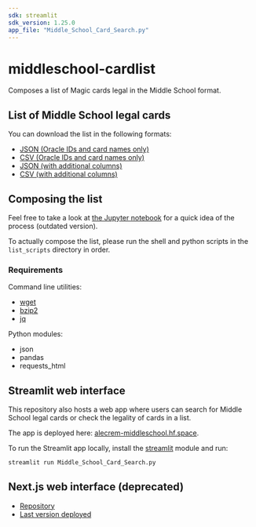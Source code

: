 ```yaml
---
sdk: streamlit
sdk_version: 1.25.0
app_file: "Middle_School_Card_Search.py"
---
```


# middleschool-cardlist

Composes a list of Magic cards legal in the Middle School format.

## List of Middle School legal cards

You can download the list in the following formats:

- [JSON (Oracle IDs and card names only)](output/middleschool.json)
- [CSV (Oracle IDs and card names only)](output/middleschool.csv)
- [JSON (with additional columns)](output/middleschool_extra_fields.json)
- [CSV (with additional columns)](output/middleschool_extra_fields.csv)

## Composing the list

Feel free to take a look at [the Jupyter notebook](https://github.com/alecrem/middleschool-cardlist/blob/main/middleschool-cardlist.ipynb) for a quick idea of the process (outdated version).

To actually compose the list, please run the shell and python scripts in the `list_scripts` directory in order.

### Requirements

Command line utilities:

- [wget](https://www.gnu.org/software/wget/)
- [bzip2](https://sourceware.org/bzip2/)
- [jq](https://stedolan.github.io/jq/)

Python modules:

- json
- pandas
- requests_html

## Streamlit web interface

This repository also hosts a web app where users can search for Middle School legal cards or check the legality of cards in a list.

The app is deployed here: [alecrem-middleschool.hf.space](https://alecrem-middleschool.hf.space/).

To run the Streamlit app locally, install the [streamlit](https://docs.streamlit.io/library/get-started) module and run:

```sh
streamlit run Middle_School_Card_Search.py
```

## Next.js web interface (deprecated)

- [Repository](https://github.com/alecrem/middleschool-tutor)
- [Last version deployed](https://middleschooltutor.vercel.app)
